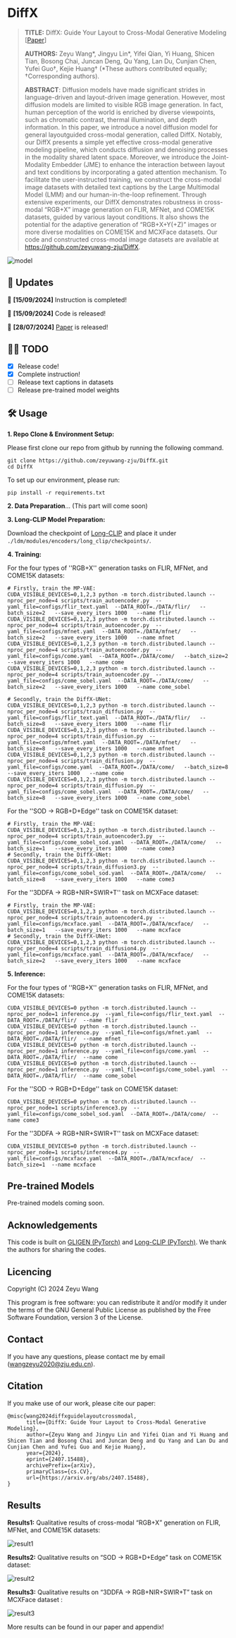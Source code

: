 # DiffX

> **TITLE:** DiffX: Guide Your Layout to Cross-Modal Generative Modeling [[Paper](https://arxiv.org/abs/2407.15488)]
>
> **AUTHORS:** Zeyu Wang*, Jingyu Lin*, Yifei Qian, Yi Huang, Shicen Tian, Bosong Chai, Juncan Deng, Qu Yang, Lan Du, Cunjian Chen, Yufei Guo†, Kejie Huang† (*These authors contributed equally; †Corresponding authors).
> 
>**ABSTRACT**:
> Diffusion models have made significant strides in language-driven and layout-driven image generation. However, most diffusion models are limited to visible RGB image generation. In fact, human perception of the world is enriched by diverse viewpoints, such as chromatic contrast, thermal illumination, and depth information. In this paper, we introduce a novel diffusion model for general layoutguided cross-modal generation, called DiffX. Notably, our DiffX presents a simple yet effective cross-modal generative modeling pipeline, which conducts diffusion and denoising processes in the modality shared latent space. Moreover, we introduce the Joint-Modality Embedder (JME) to enhance the interaction between layout and text conditions by incorporating a gated attention mechanism. To facilitate the user-instructed training, we construct the cross-modal image datasets with detailed text captions by the Large Multimodal Model (LMM) and our human-in-the-loop refinement. Through extensive experiments, our DiffX demonstrates robustness in cross-modal “RGB+X” image generation on FLIR, MFNet, and COME15K datasets, guided by various layout conditions. It also shows the potential for the adaptive generation of “RGB+X+Y(+Z)” images or more diverse modalities on COME15K and MCXFace datasets. Our code and constructed cross-modal image datasets are available at https://github.com/zeyuwang-zju/DiffX.  

![model](https://github.com/user-attachments/assets/ea6c81ad-e8b1-423c-ac63-e9354329c385)

## 📜 Updates

🚀 **[15/09/2024]** Instruction is completed!

🚀 **[15/09/2024]** Code is released!

🚀 **[28/07/2024]** [Paper](https://arxiv.org/abs/2407.15488) is released!

## 👨‍💻 TODO
- [x] Release code!
- [x] Complete instruction!
- [ ] Release text captions in datasets
- [ ] Release pre-trained model weights

## 🛠️ Usage

**1. Repo Clone & Environment Setup:**

Please first clone our repo from github by running the following command.
```
git clone https://github.com/zeyuwang-zju/DiffX.git
cd DiffX
```

To set up our environment, please run:
```
pip install -r requirements.txt
```

**2. Data Preparation**... (This part will come soon)

**3. Long-CLIP Model Preparation:**

Download the checkpoint of [Long-CLIP](https://huggingface.co/BeichenZhang/LongCLIP-L) and place it under `./ldm/modules/encoders/long_clip/checkpoints/`.

**4. Training:**

   For the four types of ''RGB+X'' generation tasks on FLIR, MFNet, and COME15K datasets:
   ```
   # Firstly, train the MP-VAE:
   CUDA_VISIBLE_DEVICES=0,1,2,3 python -m torch.distributed.launch --nproc_per_node=4 scripts/train_autoencoder.py  --yaml_file=configs/flir_text.yaml  --DATA_ROOT=./DATA/flir/   --batch_size=2   --save_every_iters 1000   --name flir
   CUDA_VISIBLE_DEVICES=0,1,2,3 python -m torch.distributed.launch --nproc_per_node=4 scripts/train_autoencoder.py  --yaml_file=configs/mfnet.yaml  --DATA_ROOT=./DATA/mfnet/   --batch_size=2   --save_every_iters 1000   --name mfnet
   CUDA_VISIBLE_DEVICES=0,1,2,3 python -m torch.distributed.launch --nproc_per_node=4 scripts/train_autoencoder.py  --yaml_file=configs/come.yaml  --DATA_ROOT=./DATA/come/   --batch_size=2   --save_every_iters 1000   --name come
   CUDA_VISIBLE_DEVICES=0,1,2,3 python -m torch.distributed.launch --nproc_per_node=4 scripts/train_autoencoder.py  --yaml_file=configs/come_sobel.yaml  --DATA_ROOT=./DATA/come/   --batch_size=2   --save_every_iters 1000   --name come_sobel

   # Secondly, train the DiffX-UNet:
   CUDA_VISIBLE_DEVICES=0,1,2,3 python -m torch.distributed.launch --nproc_per_node=4 scripts/train_diffusion.py  --yaml_file=configs/flir_text.yaml  --DATA_ROOT=./DATA/flir/   --batch_size=8   --save_every_iters 1000   --name flir
   CUDA_VISIBLE_DEVICES=0,1,2,3 python -m torch.distributed.launch --nproc_per_node=4 scripts/train_diffusion.py  --yaml_file=configs/mfnet.yaml  --DATA_ROOT=./DATA/mfnet/   --batch_size=8   --save_every_iters 1000   --name mfnet
   CUDA_VISIBLE_DEVICES=0,1,2,3 python -m torch.distributed.launch --nproc_per_node=4 scripts/train_diffusion.py  --yaml_file=configs/come.yaml  --DATA_ROOT=./DATA/come/   --batch_size=8   --save_every_iters 1000   --name come
   CUDA_VISIBLE_DEVICES=0,1,2,3 python -m torch.distributed.launch --nproc_per_node=4 scripts/train_diffusion.py  --yaml_file=configs/come_sobel.yaml  --DATA_ROOT=./DATA/come/   --batch_size=8   --save_every_iters 1000   --name come_sobel
   ```

   For the ''SOD → RGB+D+Edge'' task on COME15K dataset:
   ```
   # Firstly, train the MP-VAE:
   CUDA_VISIBLE_DEVICES=0,1,2,3 python -m torch.distributed.launch --nproc_per_node=4 scripts/train_autoencoder3.py  --yaml_file=configs/come_sobel_sod.yaml  --DATA_ROOT=./DATA/come/   --batch_size=1   --save_every_iters 1000   --name come3
   # Secondly, train the DiffX-UNet:
   CUDA_VISIBLE_DEVICES=0,1,2,3 python -m torch.distributed.launch --nproc_per_node=4 scripts/train_diffusion3.py  --yaml_file=configs/come_sobel_sod.yaml  --DATA_ROOT=./DATA/come/   --batch_size=8   --save_every_iters 1000   --name come3
   ```

   For the ''3DDFA → RGB+NIR+SWIR+T'' task on MCXFace dataset:
   ```
   # Firstly, train the MP-VAE:
   CUDA_VISIBLE_DEVICES=0,1,2,3 python -m torch.distributed.launch --nproc_per_node=4 scripts/train_autoencoder4.py  --yaml_file=configs/mcxface.yaml  --DATA_ROOT=./DATA/mcxface/   --batch_size=1   --save_every_iters 1000   --name mcxface
   # Secondly, train the DiffX-UNet:
   CUDA_VISIBLE_DEVICES=0,1,2,3 python -m torch.distributed.launch --nproc_per_node=4 scripts/train_diffusion4.py  --yaml_file=configs/mcxface.yaml  --DATA_ROOT=./DATA/mcxface/   --batch_size=2   --save_every_iters 1000   --name mcxface
   ```

**5. Inference:**

   For the four types of ''RGB+X'' generation tasks on FLIR, MFNet, and COME15K datasets:
   ```
   CUDA_VISIBLE_DEVICES=0 python -m torch.distributed.launch --nproc_per_node=1 inference.py  --yaml_file=configs/flir_text.yaml  --DATA_ROOT=./DATA/flir/  --name flir
   CUDA_VISIBLE_DEVICES=0 python -m torch.distributed.launch --nproc_per_node=1 inference.py  --yaml_file=configs/mfnet.yaml  --DATA_ROOT=./DATA/flir/  --name mfnet
   CUDA_VISIBLE_DEVICES=0 python -m torch.distributed.launch --nproc_per_node=1 inference.py  --yaml_file=configs/come.yaml  --DATA_ROOT=./DATA/flir/  --name come
   CUDA_VISIBLE_DEVICES=0 python -m torch.distributed.launch --nproc_per_node=1 inference.py  --yaml_file=configs/come_sobel.yaml  --DATA_ROOT=./DATA/flir/  --name come_sobel
   ```

   For the ''SOD → RGB+D+Edge'' task on COME15K dataset:
   ```
   CUDA_VISIBLE_DEVICES=0 python -m torch.distributed.launch --nproc_per_node=1 scripts/inference3.py  --yaml_file=configs/come_sobel_sod.yaml  --DATA_ROOT=./DATA/come/  --name come3
   ```

   For the ''3DDFA → RGB+NIR+SWIR+T'' task on MCXFace dataset:
   ```
   CUDA_VISIBLE_DEVICES=0 python -m torch.distributed.launch --nproc_per_node=1 scripts/inference4.py  --yaml_file=configs/mcxface.yaml  --DATA_ROOT=./DATA/mcxface/  --batch_size=1  --name mcxface
   ```

## Pre-trained Models
Pre-trained models coming soon.

## Acknowledgements
This code is built on [GLIGEN (PyTorch)](https://github.com/gligen/GLIGEN) and [Long-CLIP (PyTorch)](https://github.com/beichenzbc/Long-CLIP). We thank the authors for sharing the codes.

## Licencing

Copyright (C) 2024 Zeyu Wang

This program is free software: you can redistribute it and/or modify it under the terms of the GNU General Public License as published by the Free Software Foundation, version 3 of the License.

## Contact
If you have any questions, please contact me by email (wangzeyu2020@zju.edu.cn).

## Citation
If you make use of our work, please cite our paper:
```
@misc{wang2024diffxguidelayoutcrossmodal,
      title={DiffX: Guide Your Layout to Cross-Modal Generative Modeling}, 
      author={Zeyu Wang and Jingyu Lin and Yifei Qian and Yi Huang and Shicen Tian and Bosong Chai and Juncan Deng and Qu Yang and Lan Du and Cunjian Chen and Yufei Guo and Kejie Huang},
      year={2024},
      eprint={2407.15488},
      archivePrefix={arXiv},
      primaryClass={cs.CV},
      url={https://arxiv.org/abs/2407.15488}, 
}
```

## Results
**Results1:** Qualitative results of cross-modal “RGB+X” generation on FLIR, MFNet, and COME15K datasets:

![result1](https://github.com/user-attachments/assets/5e9b1754-2fcd-4afe-a721-dcd29abaa7f1)



**Results2:** Qualitative results on “SOD → RGB+D+Edge” task on COME15K dataset:

![result2](https://github.com/user-attachments/assets/dd963488-9dde-47be-a926-3787706d5703)



**Results3:** Qualitative results on “3DDFA → RGB+NIR+SWIR+T” task on MCXFace dataset  :

![result3](https://github.com/user-attachments/assets/1c74c3f3-3c31-4a36-b81f-fc3605fc24a5)

More results can be found in our paper and appendix!
